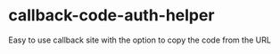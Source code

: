 # callback-code-auth-helper
Easy to use callback site with the option to copy the code from the URL
